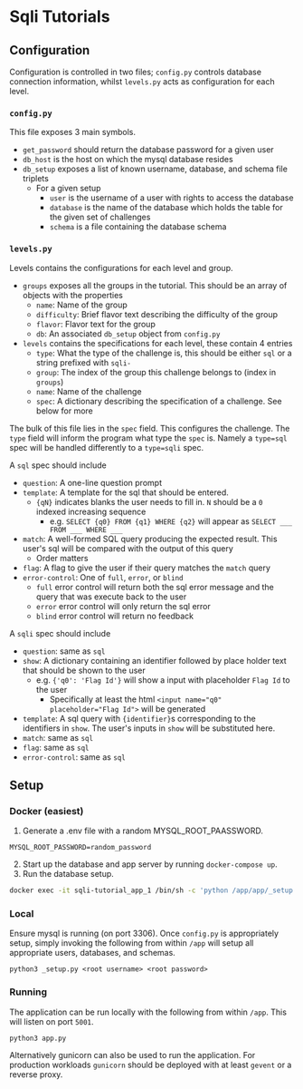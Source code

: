 # Sqli Tutorials

## Configuration
Configuration is controlled in two files; `config.py` controls database connection information, whilst
`levels.py` acts as configuration for each level.

### `config.py`
This file exposes 3 main symbols.
  - `get_password` should return the database password for a given user
  - `db_host` is the host on which the mysql database resides
  - `db_setup` exposes a list of known username, database, and schema file triplets
    - For a given setup
      - `user` is the username of a user with rights to access the database
      - `database` is the name of the database which holds the table for the given set of challenges
      - `schema` is a file containing the database schema

### `levels.py`
Levels contains the configurations for each level and group.
  - `groups` exposes all the groups in the tutorial. This should be an array of objects with the properties
    - `name`: Name of the group
    - `difficulty`: Brief flavor text describing the difficulty of the group
    - `flavor`: Flavor text for the group
    - `db`: An associated `db_setup` object from `config.py`
  - `levels` contains the specifications for each level, these contain 4 entries
    - `type`: What the type of the challenge is, this should be either `sql` or a string prefixed with `sqli-`
    - `group`: The index of the group this challenge belongs to (index in `groups`)
    - `name`: Name of the challenge
    - `spec`: A dictionary describing the specification of a challenge. See below for more

The bulk of this file lies in the `spec` field. This configures the challenge. The `type` field will inform
the program what type the `spec` is. Namely a `type=sql` spec will be handled differently to a `type=sqli` spec.

A `sql` spec should include
  - `question`: A one-line question prompt
  - `template`: A template for the sql that should be entered.
    - `{qN}` indicates blanks the user needs to fill in. `N` should be a `0` indexed increasing sequence
      - e.g. `SELECT {q0} FROM {q1} WHERE {q2}` will appear as `SELECT ___ FROM ___ WHERE ___`
  - `match`: A well-formed SQL query producing the expected result. This user's sql will be compared with the output of this query
    - Order matters
  - `flag`: A flag to give the user if their query matches the `match` query
  - `error-control`: One of `full`, `error`, or `blind`
    - `full` error control will return both the sql error message and the query that was execute back to the user
    - `error` error control will only return the sql error
    - `blind` error control will return no feedback

A `sqli` spec should include
  - `question`: same as `sql`
  - `show`: A dictionary containing an identifier followed by place holder text that should be shown to the user
    - e.g. `{'q0': 'Flag Id'}` will show a input with placeholder `Flag Id` to the user
       - Specifically at least the html `<input name="q0" placeholder="Flag Id">` will be generated
  - `template`: A sql query with `{identifier}`s corresponding to the identifiers in `show`. The user's inputs in `show` will be substituted here.
  - `match`: same as `sql`
  - `flag`: same as `sql`
  - `error-control`: same as `sql`

## Setup
### Docker (easiest)
1. Generate a .env file with a random MYSQL_ROOT_PAASSWORD.
```
MYSQL_ROOT_PASSWORD=random_password
```

2. Start up the database and app server by running `docker-compose up`.
3. Run the database setup.
```sh
docker exec -it sqli-tutorial_app_1 /bin/sh -c 'python /app/app/_setup.py root "$MYSQL_ROOT_PASSWORD"'
```

### Local
Ensure mysql is running (on port 3306). Once `config.py` is appropriately setup,
simply invoking the following from within `/app` will setup all appropriate
users, databases, and schemas.

```
python3 _setup.py <root username> <root password>

```

### Running
The application can be run locally with the following from within `/app`. This will listen on port `5001`.
```
python3 app.py
```

Alternatively gunicorn can also be used to run the application. For production workloads `gunicorn` should be deployed with at least `gevent` or a reverse proxy.
